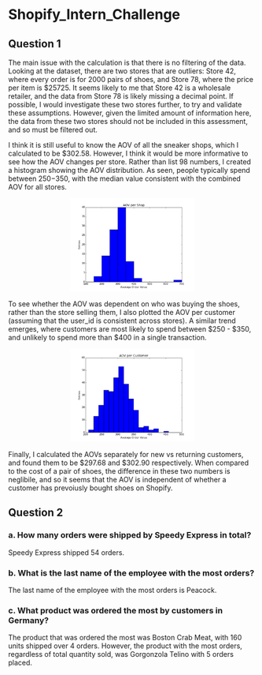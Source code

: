 # Shopify_Intern_Challenge
 ## Question 1

The main issue with the calculation is that there is no filtering of the data. Looking at the dataset, there are two stores that are outliers: Store 42, where every order is for 2000 pairs of shoes, and Store 78, where the price per item is $25725. It seems likely to me that Store 42 is a wholesale retailer, and the data from Store 78 is likely missing a decimal point. If possible, I would investigate these two stores further, to try and validate these assumptions. However, given the limited amount of information here, the data from these two stores should not be included in this assessment, and so must be filtered out.

I think it is still useful to know the AOV of all the sneaker shops, which I calculated to be $302.58. However, I think it would be more informative to see how the AOV changes per store. Rather than list 98 numbers, I created a histogram showing the AOV distribution. As seen, people typically spend between $250-$350, with the median value consistent with the combined AOV for all stores.

<p align="center">
<img src="https://github.com/albert-casha/Shopify_Intern_Challenge/blob/main/figures/AOV%20per%20Shop.png" width=50% height=50%/>
</p>

To see whether the AOV was dependent on who was buying the shoes, rather than the store selling them, I also plotted the AOV per customer (assuming that the user_id is consistent across stores). A similar trend emerges, where customers are most likely to spend between $250 - $350, and unlikely to spend more than $400 in a single transaction. 

<p align="center">
<img src="https://github.com/albert-casha/Shopify_Intern_Challenge/blob/main/figures/AOV%20per%20Customer.png" width=50% height=50%/>
</p>


Finally, I calculated the AOVs separately for new vs returning customers, and found them to be $297.68 and $302.90 respectively. When compared to the cost of a pair of shoes, the difference in these two numbers is neglibile, and so it seems that the AOV is independent of whether a customer has prevoiusly bought shoes on Shopify. 


## Question 2

### a.	How many orders were shipped by Speedy Express in total?

Speedy Express shipped 54 orders.

### b.	What is the last name of the employee with the most orders?

The last name of the employee with the most orders is Peacock.

### c.	What product was ordered the most by customers in Germany?

The product that was ordered the most was Boston Crab Meat, with 160 units shipped over 4 orders. However, the product with the most orders, regardless of total quantity sold, was Gorgonzola Telino with 5 orders placed.
